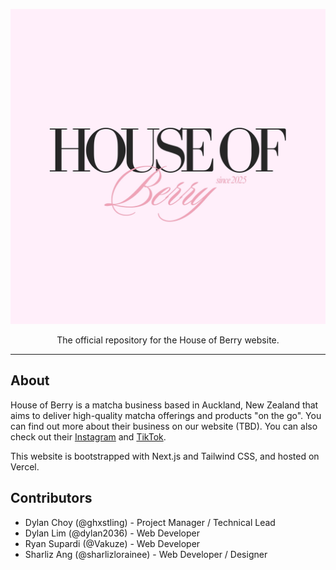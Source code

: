 ![House of Berry Logo](/public/logo.jpg)

<p style="text-align: center">
    The official repository for the House of Berry website.
</p>

---
## About

House of Berry is a matcha business based in Auckland, New Zealand that aims to deliver high-quality matcha offerings and products "on the go". You can find out more about their business on our website (TBD). You can also check out their [Instagram](https://instagram.com/houseofberrynz) and [TikTok](https://tiktok.com/@houseofberrynz).

This website is bootstrapped with Next.js and Tailwind CSS, and hosted on Vercel.

## Contributors
- Dylan Choy (@ghxstling) - Project Manager / Technical Lead
- Dylan Lim (@dylan2036) - Web Developer
- Ryan Supardi (@Vakuze) - Web Developer
- Sharliz Ang (@sharlizlorainee) - Web Developer / Designer

